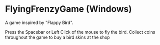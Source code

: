# FlyingFrenzyGame (Windows)
A game inspired by "Flappy Bird".

Press the Spacebar or Left Click of the mouse to fly the bird.
Collect coins throughout the game to buy a bird skins at the shop

